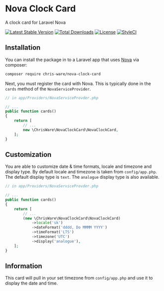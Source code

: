 # Nova Clock Card
A clock card for Laravel Nova

[![Latest Stable Version](https://badgen.net/packagist/v/chris-ware/nova-clock-card)](https://packagist.org/packages/chris-ware/nova-clock-card)
[![Total Downloads](https://badgen.net/packagist/dt/chris-ware/nova-clock-card)](ttps://packagist.org/packages/chris-ware/nova-clock-card)
[![License](https://badgen.net/packagist/license/chris-ware/nova-clock-card)](ttps://packagist.org/packages/chris-ware/nova-clock-card)
[![StyleCI](https://github.styleci.io/repos/146102919/shield?branch=master)](https://github.styleci.io/repos/146102919)

 ## Installation

You can install the package in to a Laravel app that uses [Nova](https://nova.laravel.com) via composer:

```bash
composer require chris-ware/nova-clock-card
```

Next, you must register the card with Nova. This is typically done in the `cards` method of the `NovaServiceProvider`.

```php
// in app/Providers/NovaServiceProvder.php

// ...
public function cards()
{
    return [
        // ...
        new \ChrisWare\NovaClockCard\NovaClockCard,
    ];
}
```

 ## Customization
 You are able to customize date & time formats, locale and timezone and display type. By default locale and timezone is taken from `config/app.php`. The default display type is `text`. The `analogue` display type is also available.

```php
// in app/Providers/NovaServiceProvder.php

// ...
public function cards()
{
    return [
        // ...
        (new \ChrisWare\NovaClockCard\NovaClockCard)
            ->locale('sk')
            ->dateFormat('dddd, Do MMMM YYYY')
            ->timeFormat('LTS')
            ->timezone('UTC')
            ->display('analogue'),
    ];
}
```

 ## Information
 This card will pull in your set timezone from `config/app.php` and use it to display the date and time.
